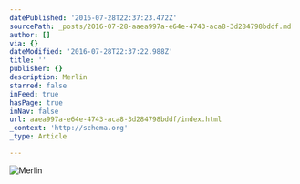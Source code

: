 ```yaml
---
datePublished: '2016-07-28T22:37:23.472Z'
sourcePath: _posts/2016-07-28-aaea997a-e64e-4743-aca8-3d284798bddf.md
author: []
via: {}
dateModified: '2016-07-28T22:37:22.988Z'
title: ''
publisher: {}
description: Merlin
starred: false
inFeed: true
hasPage: true
inNav: false
url: aaea997a-e64e-4743-aca8-3d284798bddf/index.html
_context: 'http://schema.org'
_type: Article

---
```

![Merlin](https://imgflo.herokuapp.com/graph/vahj1ThiexotieMo/20b29741327a150dbd327fb5e9ed1b4a/croprotate.jpg?cropheight=1280&cropwidth=1260&degrees=0&input=https%3A%2F%2Fthe-grid-user-content.s3-us-west-2.amazonaws.com%2Fde359149-8c03-41d4-9c1a-f9c3410d1f16.jpg&x=10&y=0)